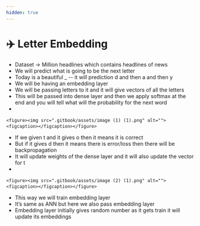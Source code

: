 ```yaml
---
hidden: true
---
```


# ✈️ Letter Embedding

* Dataset -> Million headlines which contains headlines of news
* We will predict what is going to be the next letter
* Today is a beautiful \_   -- it will prediction d and then a and then y
* We will be having an embedding layer
* We will be passing letters to it and it will give vectors of all the letters
* This will be passed into dense layer and then we apply softmax at the end and you will tell what will the probability for the next word
*

    <figure><img src=".gitbook/assets/image (1) (1).png" alt=""><figcaption></figcaption></figure>
* If we given t and it gives o then it means it is correct
* But if it gives d then it means there is error/loss then there will be backpropagation
* It will update weights of the dense layer and it will also update the vector for t
*

    <figure><img src=".gitbook/assets/image (2) (1).png" alt=""><figcaption></figcaption></figure>
* This way we will train embedding layer
* It’s same as ANN but here we also pass embedding layer
* Embedding layer initially gives random number as it gets train it will update its embeddings

